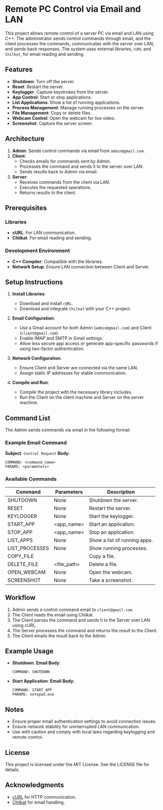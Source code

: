 # Remote PC Control via Email and LAN

This project allows remote control of a server PC via email and LAN using C++. The administrator sends control commands through email, and the client processes the commands, communicates with the server over LAN, and sends back responses. The system uses external libraries, `cURL` and `Chilkat`, for email reading and sending.

## Features
- **Shutdown**: Turn off the server.
- **Reset**: Restart the server.
- **Keylogger**: Capture keystrokes from the server.
- **App Control**: Start or stop applications.
- **List Applications**: Show a list of running applications.
- **Process Management**: Manage running processes on the server.
- **File Management**: Copy or delete files.
- **Webcam Control**: Open the webcam for live video.
- **Screenshot**: Capture the server screen.

## Architecture
1. **Admin**: Sends control commands via email from `admin@gmail.com`.
2. **Client**:
   - Checks emails for commands sent by Admin.
   - Processes the command and sends it to the server over LAN.
   - Sends results back to Admin via email.
3. **Server**:
   - Receives commands from the client via LAN.
   - Executes the requested operations.
   - Returns results to the client.

## Prerequisites
### Libraries
- **cURL**: For LAN communication.
- **Chilkat**: For email reading and sending.

### Development Environment
- **C++ Compiler**: Compatible with the libraries.
- **Network Setup**: Ensure LAN connection between Client and Server.

## Setup Instructions

1. **Install Libraries**:
   - Download and install `cURL`.
   - Download and integrate `Chilkat` with your C++ project.

2. **Email Configuration**:
   - Use a Gmail account for both Admin (`admin@gmail.com`) and Client (`client@gmail.com`).
   - Enable IMAP and SMTP in Gmail settings.
   - Allow less secure app access or generate app-specific passwords if using two-factor authentication.

3. **Network Configuration**:
   - Ensure Client and Server are connected via the same LAN.
   - Assign static IP addresses for stable communication.

4. **Compile and Run**:
   - Compile the project with the necessary library includes.
   - Run the Client on the client machine and Server on the server machine.

## Command List
The Admin sends commands via email in the following format:

### Example Email Command
**Subject**: `Control Request`
**Body**:
```
COMMAND: <command_name>
PARAMS: <parameters>
```

### Available Commands
| Command      | Parameters          | Description                       |
|--------------|---------------------|-----------------------------------|
| SHUTDOWN     | None                | Shutdown the server.             |
| RESET        | None                | Restart the server.              |
| KEYLOGGER    | None                | Start the keylogger.             |
| START_APP    | <app_name>          | Start an application.            |
| STOP_APP     | <app_name>          | Stop an application.             |
| LIST_APPS    | None                | Show a list of running apps.     |
| LIST_PROCESSES | None              | Show running processes.          |
| COPY_FILE    | <src> <dest>        | Copy a file.                     |
| DELETE_FILE  | <file_path>         | Delete a file.                   |
| OPEN_WEBCAM  | None                | Open the webcam.                 |
| SCREENSHOT   | None                | Take a screenshot.               |

## Workflow
1. Admin sends a control command email to `client@gmail.com`.
2. The Client reads the email using Chilkat.
3. The Client parses the command and sends it to the Server over LAN using cURL.
4. The Server processes the command and returns the result to the Client.
5. The Client emails the result back to the Admin.

## Example Usage
- **Shutdown**:
  **Email Body**:
  ```
  COMMAND: SHUTDOWN
  ```
- **Start Application**:
  **Email Body**:
  ```
  COMMAND: START_APP
  PARAMS: notepad.exe
  ```

## Notes
- Ensure proper email authentication settings to avoid connection issues.
- Ensure network stability for uninterrupted LAN communication.
- Use with caution and comply with local laws regarding keylogging and remote control.

## License
This project is licensed under the MIT License. See the LICENSE file for details.

## Acknowledgments
- [cURL](https://curl.se/) for HTTP communication.
- [Chilkat](https://www.chilkatsoft.com/) for email handling.
